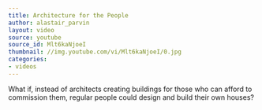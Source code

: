 ```yaml
---
title: Architecture for the People
author: alastair_parvin
layout: video
source: youtube
source_id: Mlt6kaNjoeI
thumbnail: //img.youtube.com/vi/Mlt6kaNjoeI/0.jpg
categories:
- videos
---
```


What if, instead of architects creating buildings for those who can
afford to commission them, regular people could design and build
their own houses?
